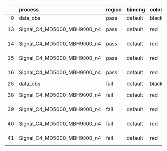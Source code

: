 |    | process                     | region   | binning   | color   | process_type   |   scale | variation   | source_filename                                                      | source_histname    | alias                       | title     |   combine_idx |     lnN |   shapes | syst_type   | direction   | variation_alias   |
|---:|:----------------------------|:---------|:----------|:--------|:---------------|--------:|:------------|:---------------------------------------------------------------------|:-------------------|:----------------------------|:----------|--------------:|--------:|---------:|:------------|:------------|:------------------|
|  0 | data_obs                    | pass     | default   | black   | DATA           |       1 | nominal     | ./histograms_for_2DAlphabet_v18//BH_Data.root                        | hpass              | Data                        | Data      |           nan | nan     |      nan | nan         | nan         | nan               |
| 13 | Signal_C4_MD5000_MBH9000_n4 | pass     | default   | red     | SIGNAL         |       1 | lumi        | ./histograms_for_2DAlphabet_v18//BH_Signal_C4_MD5000_MBH9000_n4.root | hpass              | Signal_C4_MD5000_MBH9000_n4 | BH signal |           nan |   1.016 |      nan | lnN         | nan         | nan               |
| 14 | Signal_C4_MD5000_MBH9000_n4 | pass     | default   | red     | SIGNAL         |       1 | SVM         | ./histograms_for_2DAlphabet_v18//BH_Signal_C4_MD5000_MBH9000_n4.root | hpass_SVMsyst_up   | Signal_C4_MD5000_MBH9000_n4 | BH signal |           nan | nan     |        1 | shapes      | Up          | SVMsyst           |
| 15 | Signal_C4_MD5000_MBH9000_n4 | pass     | default   | red     | SIGNAL         |       1 | SVM         | ./histograms_for_2DAlphabet_v18//BH_Signal_C4_MD5000_MBH9000_n4.root | hpass_SVMsyst_down | Signal_C4_MD5000_MBH9000_n4 | BH signal |           nan | nan     |        1 | shapes      | Down        | SVMsyst           |
| 16 | Signal_C4_MD5000_MBH9000_n4 | pass     | default   | red     | SIGNAL         |       1 | nominal     | ./histograms_for_2DAlphabet_v18//BH_Signal_C4_MD5000_MBH9000_n4.root | hpass              | Signal_C4_MD5000_MBH9000_n4 | BH signal |           nan | nan     |      nan | nan         | nan         | nan               |
| 25 | data_obs                    | fail     | default   | black   | DATA           |       1 | nominal     | ./histograms_for_2DAlphabet_v18//BH_Data.root                        | hfail              | Data                        | Data      |           nan | nan     |      nan | nan         | nan         | nan               |
| 38 | Signal_C4_MD5000_MBH9000_n4 | fail     | default   | red     | SIGNAL         |       1 | lumi        | ./histograms_for_2DAlphabet_v18//BH_Signal_C4_MD5000_MBH9000_n4.root | hfail              | Signal_C4_MD5000_MBH9000_n4 | BH signal |           nan |   1.016 |      nan | lnN         | nan         | nan               |
| 39 | Signal_C4_MD5000_MBH9000_n4 | fail     | default   | red     | SIGNAL         |       1 | SVM         | ./histograms_for_2DAlphabet_v18//BH_Signal_C4_MD5000_MBH9000_n4.root | hfail_SVMsyst_up   | Signal_C4_MD5000_MBH9000_n4 | BH signal |           nan | nan     |        1 | shapes      | Up          | SVMsyst           |
| 40 | Signal_C4_MD5000_MBH9000_n4 | fail     | default   | red     | SIGNAL         |       1 | SVM         | ./histograms_for_2DAlphabet_v18//BH_Signal_C4_MD5000_MBH9000_n4.root | hfail_SVMsyst_down | Signal_C4_MD5000_MBH9000_n4 | BH signal |           nan | nan     |        1 | shapes      | Down        | SVMsyst           |
| 41 | Signal_C4_MD5000_MBH9000_n4 | fail     | default   | red     | SIGNAL         |       1 | nominal     | ./histograms_for_2DAlphabet_v18//BH_Signal_C4_MD5000_MBH9000_n4.root | hfail              | Signal_C4_MD5000_MBH9000_n4 | BH signal |           nan | nan     |      nan | nan         | nan         | nan               |